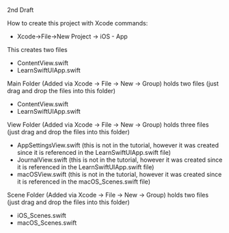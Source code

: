 2nd Draft

How to create this project with Xcode commands:
 * Xcode->File->New Project -> iOS - App

This creates two files
   * ContentView.swift
   * LearnSwiftUIApp.swift

Main Folder (Added via Xcode -> File -> New -> Group) holds two files (just drag and drop the files into this folder)
* ContentView.swift
* LearnSwiftUIApp.swift

View Folder (Added via Xcode -> File -> New -> Group) holds three files (just drag and drop the files into this folder)
* AppSettingsView.swift (this is not in the tutorial, however it was created since it is referenced in the LearnSwiftUIApp.swift file)
* JournalView.swift (this is not in the tutorial, however it was created since it is referenced in the LearnSwiftUIApp.swift file)
* macOSView.swift (this is not in the tutorial, however it was created since it is referenced in the macOS_Scenes.swift file)

Scene Folder (Added via Xcode -> File -> New -> Group) holds two files (just drag and drop the files into this folder)
* iOS_Scenes.swift
* macOS_Scenes.swift
